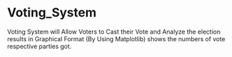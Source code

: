 # Voting_System
Voting System will Allow Voters to Cast their Vote and Analyze the election results in Graphical Format (By Using Matplotlib) shows the numbers of vote respective parties got.

